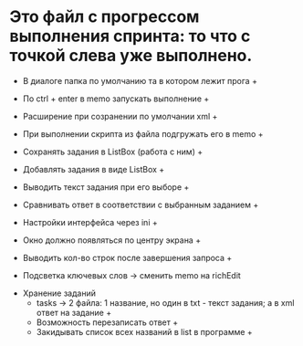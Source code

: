# Это файл с прогрессом выполнения спринта: то что с точкой слева уже выполнено.

+ В диалоге папка по умолчанию та в котором лежит прога +
+ По ctrl + enter в memo запускать выполнение +
+ Расширение при созранении по умолчании xml +
+ При выполнении скрипта из файла подгружать его в memo +
+ Сохранять задания в ListBox (работа с ним) +
+ Добавлять задания в виде ListBox +
+ Выводить текст задания при его выборе +
+ Сравнивать ответ в соответствии с выбранным заданием +
+ Настройки интерфейса через ini +
+ Окно должно появляться по центру экрана +
+ Выводить кол-во строк после завершения запроса +


+ Подсветка ключевых слов -> сменить memo на richEdit

* Хранение заданий
    + tasks -> 2 файла: 1 название, но один в txt - текст задания; а в xml ответ на задание +
    + Возможность перезаписать ответ +
    + Закидывать список всех названий в list в программе +
